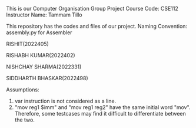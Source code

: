 This is our Computer Organisation Group Project
Course Code: CSE112
Instructor Name: Tammam Tillo

This repository has the codes and files of our project. 
Naming Convention: assembly.py for Assembler

RISHIT(2022405)

RISHABH KUMAR(2022402)

NISHCHAY SHARMA(2022331)

SIDDHARTH BHASKAR(2022498)

Assumptions:
1. var instruction is not considered as a line.
2. "mov reg1 $imm" and "mov reg1 reg2" have the same initial word "mov". Therefore, some testcases may find it difficult to differentiate between the two.
